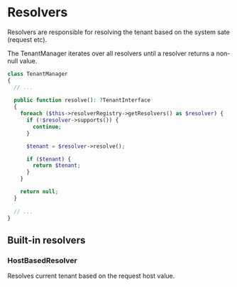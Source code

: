 # Resolvers

Resolvers are responsible for resolving the tenant based on the system sate (request etc).


The TenantManager iterates over all resolvers until a resolver returns a non-null value.

```php
class TenantManager
{
  // ...
  
  public function resolve(): ?TenantInterface
  {
    foreach ($this->resolverRegistry->getResolvers() as $resolver) {
      if (!$resolver->supports()) {
        continue;
      }

      $tenant = $resolver->resolve();

      if ($tenant) {
        return $tenant;
      }
    }

    return null;
  }
  
  // ...
}
```


## Built-in resolvers

### HostBasedResolver

Resolves current tenant based on the request host value.
